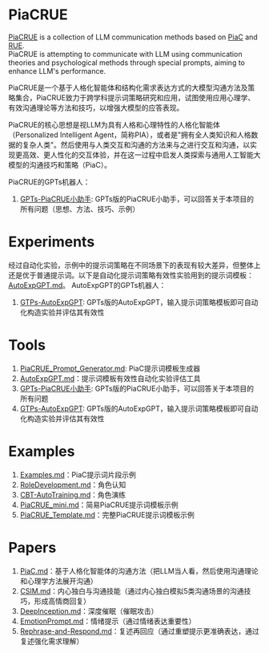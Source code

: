 # PiaCRUE

[PiaCRUE](PiaCRUE.md) is a collection of LLM communication methods based on [PiaC](Papers/PiaC.md) and [RUE](Examples/PiaCRUE_mini.md).  
PiaCRUE is attempting to communicate with LLM using communication theories and psychological methods through special prompts, aiming to enhance LLM's performance.

PiaCRUE是一个基于人格化智能体和结构化需求表达方式的大模型沟通方法及策略集合，PiaCRUE致力于跨学科提示词策略研究和应用，试图使用应用心理学、有效沟通理论等方法和技巧，以增强大模型的应答表现。  

PiaCRUE的核心思想是视LLM为具有人格和心理特性的人格化智能体（Personalized Intelligent Agent，简称PIA），或者是"拥有全人类知识和人格数据的复杂人类"。然后使用与人类交互和沟通的方法来与之进行交互和沟通，以实现更高效、更人性化的交互体验，并在这一过程中启发人类探索与通用人工智能大模型的沟通技巧和策略（PiaC）。

PiaCRUE的GPTs机器人：
1. [GPTs-PiaCRUE小助手](https://chat.openai.com/g/g-mGgqa0Aft-piacrue): GPTs版的PiaCRUE小助手，可以回答关于本项目的所有问题（思想、方法、技巧、示例）

# Experiments

经过自动化实验，示例中的提示词策略在不同场景下的表现有较大差异，但整体上还是优于普通提示词。以下是自动化提示词策略有效性实验用到的提示词模板：[AutoExpGPT.md](Tools/AutoExpGPT.md)。
AutoExpGPT的GPTs机器人：
1. [GTPs-AutoExpGPT](https://chat.openai.com/g/g-9pFb5GFXw-autoexpgpt): GPTs版的AutoExpGPT，输入提示词策略模板即可自动化构造实验并评估其有效性

# Tools
1. [PiaCRUE_Prompt_Generator.md](Tools/PiaCRUE_Prompt_Generator.md): PiaC提示词模板生成器
2. [AutoExpGPT.md](Tools/AutoExpGPT.md)：提示词模板有效性自动化实验评估工具
3. [GPTs-PiaCRUE小助手](https://chat.openai.com/g/g-mGgqa0Aft-piacrue): GPTs版的PiaCRUE小助手，可以回答关于本项目的所有问题
4. [GTPs-AutoExpGPT](https://chat.openai.com/g/g-9pFb5GFXw-autoexpgpt): GPTs版的AutoExpGPT，输入提示词策略模板即可自动化构造实验并评估其有效性


# Examples

1. [Examples.md](Examples.md)：PiaC提示词片段示例
2. [RoleDevelopment.md](Examples/RoleDevelopment.md)：角色认知
3. [CBT-AutoTraining.md](Examples/CBT-AutoTraining.md)：角色演练
4. [PiaCRUE_mini.md](Examples/PiaCRUE_mini.md)：简易PiaCRUE提示词模板示例
5. [PiaCRUE_Template.md](Examples/PiaCRUE_Template.md)：完整PiaCRUE提示词模板示例

# Papers

1. [PiaC.md](Papers/PiaC.md)：基于人格化智能体的沟通方法（把LLM当人看，然后使用沟通理论和心理学方法展开沟通）
2. [CSIM.md](Papers/CSIM.md)：内心独白与沟通技能（通过内心独白模拟5类沟通场景的沟通技巧，形成高情商回复）
3. [DeepInception.md](Papers/DeepInception.md)：深度催眠（催眠攻击）
4. [EmotionPrompt.md](Papers/EmotionPrompt.md)：情绪提示（通过情绪表达重要性）
5. [Rephrase-and-Respond.md](Papers/Rephrase-and-Respond.md)：复述再回应（通过重塑提示更准确表达，通过复述强化需求理解）
